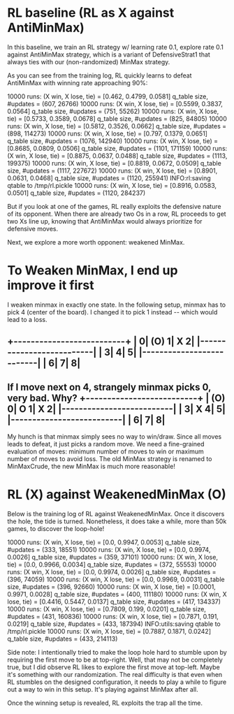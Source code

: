 RL baseline (RL as X against AntiMinMax)
=================
In this baseline, we train an RL strategy w/ learning rate 0.1, explore rate 0.1
against AntiMinMax strategy, which is a variant of DefensiveStrat1 that always ties
with our (non-randomized) MinMax strategy.

As you can see from the training log, RL quickly learns to defeat AntiMinMax with
winning rate approaching 90%: 

10000 runs: (X win, X lose, tie) = [0.462, 0.4799, 0.0581]
q_table size, #updates =  (607, 26766)
10000 runs: (X win, X lose, tie) = [0.5599, 0.3837, 0.0564]
q_table size, #updates =  (751, 55262)
10000 runs: (X win, X lose, tie) = [0.5733, 0.3589, 0.0678]
q_table size, #updates =  (825, 84805)
10000 runs: (X win, X lose, tie) = [0.5812, 0.3526, 0.0662]
q_table size, #updates =  (898, 114273)
10000 runs: (X win, X lose, tie) = [0.797, 0.1379, 0.0651]
q_table size, #updates =  (1076, 142940)
10000 runs: (X win, X lose, tie) = [0.8685, 0.0809, 0.0506]
q_table size, #updates =  (1101, 171159)
10000 runs: (X win, X lose, tie) = [0.8875, 0.0637, 0.0488]
q_table size, #updates =  (1113, 199375)
10000 runs: (X win, X lose, tie) = [0.8819, 0.0672, 0.0509]
q_table size, #updates =  (1117, 227672)
10000 runs: (X win, X lose, tie) = [0.8901, 0.0631, 0.0468]
q_table size, #updates =  (1120, 255941)
INFO:rl:saving qtable to /tmp/rl.pickle
10000 runs: (X win, X lose, tie) = [0.8916, 0.0583, 0.0501]
q_table size, #updates =  (1120, 284237)

But if you look at one of the games, RL really exploits the defensive nature of 
its opponent. When there are already two Os in a row, RL proceeds to get two Xs
line up, knowing that AntiMinMax would always prioritize for defensive moves.

Next, we explore a more worth opponent: weakened MinMax.


To Weaken MinMax, I end up improve it first
=============================
I weaken minmax in exactly one state. In the following setup, minmax has to pick
4 (center of the board). I changed it to pick 1 instead -- which would lead to a loss.

+--------------------------+
|       0|  (O)  1|   X   2|
|--------------------------|
|       3|       4|       5|
|--------------------------|
|       6|       7|       8|
----------------------------

If I move next on 4, strangely minmax picks 0, very bad. Why? 
+--------------------------+
|  (O)  0|   O   1|   X   2|
|--------------------------|
|       3|   X   4|       5|
|--------------------------|
|       6|       7|       8|
----------------------------

My hunch is that minmax simply sees no way to win/draw. Since all moves leads to defeat,
it just picks a random move. We need a fine-grained evaluation of moves: minimum number 
of moves to win or maximum number of moves to avoid loss. The old MinMax strategy is 
renamed to MinMaxCrude, the new MinMax is much more reasonable!


RL (X) against WeakenedMinMax (O)
=============================

Below is the training log of RL against WeakenedMinMax. Once it discovers the hole, 
the tide is turned. Nonetheless, it does take a while, more than 50k games, to 
discover the loop-hole!

10000 runs: (X win, X lose, tie) = [0.0, 0.9947, 0.0053]
q_table size, #updates =  (333, 18551)
10000 runs: (X win, X lose, tie) = [0.0, 0.9974, 0.0026]
q_table size, #updates =  (359, 37101)
10000 runs: (X win, X lose, tie) = [0.0, 0.9966, 0.0034]
q_table size, #updates =  (372, 55553)
10000 runs: (X win, X lose, tie) = [0.0, 0.9974, 0.0026]
q_table size, #updates =  (396, 74059)
10000 runs: (X win, X lose, tie) = [0.0, 0.9969, 0.0031]
q_table size, #updates =  (396, 92660)
10000 runs: (X win, X lose, tie) = [0.0001, 0.9971, 0.0028]
q_table size, #updates =  (400, 111180)
10000 runs: (X win, X lose, tie) = [0.4416, 0.5447, 0.0137]
q_table size, #updates =  (417, 134337)
10000 runs: (X win, X lose, tie) = [0.7809, 0.199, 0.0201]
q_table size, #updates =  (431, 160836)
10000 runs: (X win, X lose, tie) = [0.7871, 0.191, 0.0219]
q_table size, #updates =  (433, 187394)
INFO:utils:saving qtable to /tmp/rl.pickle
10000 runs: (X win, X lose, tie) = [0.7887, 0.1871, 0.0242]
q_table size, #updates =  (433, 214113)

Side note: I intentionally tried to make the loop hole hard to stumble upon 
by requiring the first move to be at top-right. Well, that may not be completely
true, but I did observe RL likes to explore the first move at top-left. Maybe it's
something with our randomization. The real difficulty is that even when RL stumbles
on the designed configuration, it needs to play a while to figure out a way to win
in this setup. It's playing against MinMax after all.

Once the winning setup is revealed, RL exploits the trap all the time.
